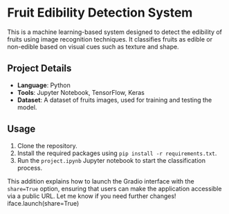 # Fruit Edibility Detection System

This is a machine learning-based system designed to detect the edibility of fruits using image recognition techniques. It classifies fruits as edible or non-edible based on visual cues such as texture and shape.

## Project Details
- **Language**: Python
- **Tools**: Jupyter Notebook, TensorFlow, Keras
- **Dataset**: A dataset of fruits images, used for training and testing the model.

## Usage
1. Clone the repository.
2. Install the required packages using `pip install -r requirements.txt`.
3. Run the `project.ipynb` Jupyter notebook to start the classification process.

This addition explains how to launch the Gradio interface with the `share=True` option, ensuring that users can make the application accessible via a public URL. Let me know if you need further changes!
iface.launch(share=True)
